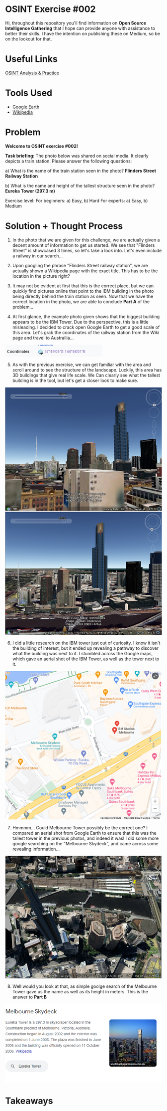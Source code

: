 # OSINT Exercise #002

Hi, throughout this repository you'll find information on **Open Source Intelligence Gathering** that I hope can provide anyone with assistance to better their skills. I have the intention on publishing these on Medium, so be on the lookout for that.


# Useful Links
[OSINT Analysis & Practice](https://gralhix.com/)

# Tools Used

- [Google Earth](https://earth.google.com/web/@0,0,0a,22251752.77375655d,35y,0h,0t,0r/data=OgMKATA)
- [Wikipedia](https://www.wikipedia.org/)


# Problem
**Welcome to OSINT exercise #002!**

**Task briefing:**
The photo below was shared on social media. It clearly depicts a train station.
Please answer the following questions:

a) What is the name of the train station seen in the photo? **Flinders Street Railway Station**


b) What is the name and height of the tallest structure seen in the photo? **Eureka Tower (297.3 m)**


Exercise level:
For beginners: a) Easy, b) Hard
For experts: a) Easy, b) Medium




# Solution + Thought Process

1. In the photo that we are given for this challenge, we are actually given a decent amount of information to get us started. We see that "Flinders Street" is showcased 3 times, so let's take a look into. Let's even include a railway in our search...

2. Upon googling the phrase "Flinders Street railway station", we are actually shown a Wikipedia page with the exact title. This has to be the location in the picture right? 

3. It may not be evident at first that this is the correct place, but we can quickly find pictures online that point to the IBM building in the photo being directly behind the train station as seen. Now that we have the correct location in the photo, we are able to conclude **Part A** of the problem...

4. At first glance, the example photo given shows that the biggest building appears to be the IBM Tower. Due to the perspective, this is a little misleading. I decided to crack open Google Earth to get a good scale of this area. Let's grab the coordinates of the railway station from the Wiki page and travel to Austrailia...

![Coordinates](Coordinates_Flinders.PNG)

5. As with the previous exercise, we can get familiar with the area and scroll around to see the structure of the landscape. Luckily, this area has 3D buildings that give real life scale. We Can clearly see what the tallest building is in the tool, but let's get a closer look to make sure. 

![Front View](Street_View.PNG)
![Aerial Shot](Flinders_Street_Aerial.PNG)

6. I did a little research on the IBM tower just out of curiosity. I know it isn't the building of interest, but it ended up revealing a pathway to discover what the building was next to it. I stumbled across the Google maps, which gave an aerial shot of the IBM Tower, as well as the tower next to it.

![Google Maps](Google_Maps_View.PNG)

7. Hmmmm... Could Melbourne Tower possibly be the correct one? I compared an aerial shot from Google Earth to ensure that this was the tallest tower in the previous photos, and indeed it was! I did some more google searching on the "Melbourne Skydeck", and came across some revealing information...

![Coordinates](Google_Earth_View.PNG)

8. Well would you look at that, as simple goolge search of the Melbourne Tower gave us the name as well as its height in meters. This is the answer to **Part B**

![Coordinates](Info_Tower.PNG)




# Takeaways


